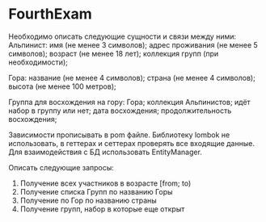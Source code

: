 # FourthExam
Необходимо описать следующие сущности и связи между ними:
Альпинист:
имя (не менее 3 символов);
адрес проживания (не менее 5 символов);
возраст (не менее 18 лет);
коллекция групп (при необходимости);

Гора:
название (не менее 4 символов);
страна (не менее 4 символов);
высота (не менее 100 метров);

Группа для восхождения на гору:
Гора;
коллекция Альпинистов;
идёт набор в группу или нет;
дата восхождения;
продолжительность восхождения;

Зависимости прописывать в pom файле.
Библиотеку lombok не использовать, в геттерах и сеттерах проверять все входящие данные.
Для взаимодействия с БД использовать EntityManager.

Описать следующие запросы:
1. Получение всех участников в возрасте [from; to)
2. Получение списка Групп по названию Горы
3. Получение по Гор по названию страны
4. Получение групп, набор в которые еще открыт




